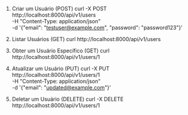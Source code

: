 1. Criar um Usuário (POST)
curl -X POST http://localhost:8000/api/v1/users \
     -H "Content-Type: application/json" \
     -d '{"email": "testuser@example.com", "password": "password123"}'

2. Listar Usuários (GET)
curl http://localhost:8000/api/v1/users

3. Obter um Usuário Específico (GET)
curl http://localhost:8000/api/v1/users/1

4. Atualizar um Usuário (PUT)
curl -X PUT http://localhost:8000/api/v1/users/1 \
     -H "Content-Type: application/json" \
     -d '{"email": "updated@example.com"}'

5. Deletar um Usuário (DELETE)
curl -X DELETE http://localhost:8000/api/v1/users/1
